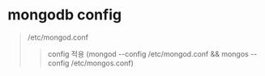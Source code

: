 # mongodb config

> /etc/mongod.conf
>
> > config 적용 (mongod --config /etc/mongod.conf && mongos --config /etc/mongos.conf)

```conf

```
